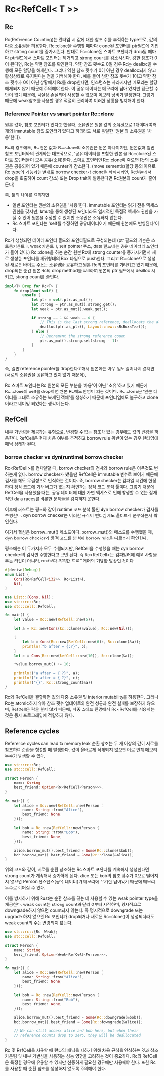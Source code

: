 # Rc<RefCell< T >>

## Rc

Rc(Reference Counting)는 런타임 시 값에 대한 참조 수를 추적하는 type으로,
값의 다중 소유권을 허용한다.
Rc::clone을 수행할 때마다 clone된 포인터를 ptr필드에 기입하고 strong count를 증가시킨다.
반대로 Rc::clone된 스마트 포인터가 drop될 때마다 ptr필드에서 스마트 포인터는 제거되고
strong count를 감소시킨다. 강한 참조가 0이 된다면, Rc는 약한 참조를 확인한다.
약한 참조 횟수도 0일 경우 Rc는 dealloc을 수행해 모든 할당을 해제한다.
그러나 약한 참조 횟수가 0이 아닌 경우 dealloc되지 않고 활성상태로 유지된다는 점을 기억해야 한다.
예를 들어 강한 참조 횟수가 1이고 약한 참조 횟수가 0이 아닌 상황에서 Rc를 drop한다면,
인스턴스는 사라지지만 메모리는 할당해제되지 않기 때문에 주의해야 한다.
이 공유 데이터는 메모리에 남아 있지만 접근할 수단이 없기 때문에, 사실상 손실되어 사용할 수 없으며
메모리 낭비가 발생한다. 그렇기 때문에 weak참조를 사용할 경우 적절히 관리하여 이러한 상황을 방지해야 한다.

### Reference Pointer vs smart pointer Rc::clone
원본 값과, 참조 포인터가 있다고 했을때, 소유권은
원본 값의 소유권으로 1개이다(여러 개의 immutable 참조 포인터가 있다고 하더라도
서로 동일한 '원본'의 소유권을 '차용'한다).

Rc의 경우에도, Rc 원본 값과 Rc::clone의 소유권은 원본 하나이지만,
원본값과 일반 참조 포인터와의 관계와는 대조적으로,
'공유 데이터를 포함한 원본'을 Rc::clone된 스마트 포인터들이 모두 공유(소유)한다.
스마트 포인터인 Rc::clone이 죽으면 Rc의 소유권은 공유되어 있기 때문에 counter가 감소한다.
(move sementic(할당 등의 이유로 Rc type의 기능과는 별개로 borrow checker가 clone을 삭제시키면,
Rc원본에서 drop을 호출하여 count 감소) 또는 Drop trait이 발동한다면 Rc원본의 count가 줄어든다)

즉, 둘의 차이를 요약하면
- 일반 포인터는 원본의 소유권을 '차용'한다. immutable 포인터는 읽기 전용 액세스 권한을 갖지만,
&mut을 통해 생성된 포인터라도 일시적인 독점적 엑세스 권한을 가질 수 있어 원본을 수정할 수 있지만
소유권은 소유하지 않는다.
- Rc 스마트 포인터는 'self를 수정하면 공유데이터이기 때문에 원본에도 반영된다'이다.

Rc가 생성되면 데이터 포인터 필드와 포인터필드로 구성되는데
(ptr 필드의 기본은 스트롱카운트 1, weak 카운트 1, self pointer 주소, data 필드에는 공유 데이터의 포인터가 들어 있다.)
Rc::clone을 하는 순간 원본 Rc에 strong counter를 증가시키면서 새로 생성한 포인터를 재귀형태의 Box 타입으로 push한다.
그리고 Rc::clone으로 생성된 새로운 바이트 주소는 소유권을 공유하고 원본 Rc의 포인터를 가리키고 있기 때문에,
drop되는 순간 원본 Rc의 drop method를 call하여 원본의 ptr 필드에서 dealloc 시키고, strong count를 줄인다.

```rust
impl<T> Drop for Rc<T> {
    fn drop(&mut self) {
        unsafe {
            let ptr = self.ptr.as_mut();
            let strong = ptr.as_mut().strong.get();
            let weak = ptr.as_mut().weak.get();

            if strong == 1 && weak == 0 {
                // This is the last strong reference, deallocate the allocation
                dealloc(ptr.as_ptr(), Layout::new::<RcBox<T>>());
            } else {
                // Decrement the strong reference count
                ptr.as_mut().strong.set(strong - 1);
            }
        }
    }
}
```
즉, 일반 reference pointer를 drop한다고해서 원본에는 아무 일도 일어나지 않지만(서로의 소유권을 공유하고 있지 않기 때문에),

Rc 스마트 포인터는 Rc 원본의 모든 부분을 '차용'이 아닌 '소유'하고 있기 때문에
Rc::clone의 self를 drop하면 원본 Rc에도 반영이 되는 것이다.
Rc::clone은 '원본 데이터를 그대로 소유하는 복제된 객체'를 생성하기 때문에
포인터임에도 불구하고 clone이라고 네이밍 되었다는 생각이 든다.


## RefCell
내부 가변성을 제공하는 유형으로, 변경할 수 없는 참조가 있는 경우에도
값의 변경을 허용한다. RefCell은 현재 차용 여부를 추적하고 borrow rule 위반이 있는 경우
런타임에 패닉 상태가 된다.

### borrow checker vs dyn(runtime) borrow checker
Rc<RefCell<T>>를 컴파일할 때, borrow checker의 검사와 borrow rule은 아무것도 변하는게 없다.
borrow checker가 봤을땐 RefCell은 immutable 변수로 보이기 때문에 검사를 해도
무결성으로 인식하는 것이다. 즉, borrow checker는 컴파일 시간에 한정하여 정적 코드에 기타 버그가
없는지 확인하는 정적 코드 분석 툴이다. 그렇기 때문에 RefCell을 사용했을 때는, 공유 데이터에 대한
가변 엑세스로 인해 발생할 수 있는 잠재적인 data races를 비롯한 문제들을 감지하지 못한다.

이후에 러스트는 평소와 같이 runtime 코드 분석 툴인 dyn borrow checker가 검사를 수행한다.
dyn borrow checker는 이러한 규칙이 런타임에도 올바르게 준수되는지 확인한다.

여기서 핵심은 borrow_mut() 메소드이다. borrow_mut()의 메소드를 수행했을 때,
dyn borrow checker가 동적 코드를 분석해 borrow rule을 따르는지 확인한다.

평소에는 이 두가지가 모두 수행되지만, RefCell을 수행했을 때는 dyn borrow checker의 검사만
수행한다고 보면 된다. 즉 Rc<RefCell<T>>는 컴파일러에 예외 사항을 주는 타입이 아니라,
rust보다 똑똑한 프로그래머의 기발한 발상인 것이다.

```rust
#[derive(Debug)]
enum List {
    Cons(Rc<RefCell<i32>>, Rc<List>),
    Nil,
}

use List::{Cons, Nil};
use std::rc::Rc;
use std::cell::RefCell;

fn main() {
    let value = Rc::new(RefCell::new(5));

    let a = Rc::new(Cons(Rc::clone(&value), Rc::new(Nil)));

    {
        let b = Cons(Rc::new(RefCell::new(6)), Rc::clone(&a));
        println!("b after = {:?}", b);
    }
    let c = Cons(Rc::new(RefCell::new(10)), Rc::clone(&a));

    *value.borrow_mut() += 10;

    println!("a after = {:?}", a);
    println!("c after = {:?}", c);
    println!("{}", Rc::strong_count(&a))
}
```

Rc와 RefCell을 결합하면 값의 다중 소유권 및 interior mutability를 허용한다.
그러나 Rc는 atomic하지 않아 참조 횟수 업데이트의 완전 성공과 완전 실패를 보장하지 않으며,
RefCell은 락을 걸지 않기 때문에, 다중 스레드 환경에서 Rc<RefCell<T>를 사용하는 것은
동시 프로그래밍에 적합하지 않다.

## Reference cycles

Reference cycles can lead to memory leak
순환 참조는 두 개 이상의 값이 서로를 참조하여 순환을 형성할 때 발생한다.
값이 올바르게 삭제되지 않으면 이로 인해 메모리 누수가 발생할 수 있다.

```rust
use std::rc::Rc;
use std::cell::RefCell;

struct Person {
    name: String,
    best_friend: Option<Rc<RefCell<Person>>>,
}

fn main() {
    let alice = Rc::new(RefCell::new(Person {
        name: String::from("Alice"),
        best_friend: None,
    }));

    let bob = Rc::new(RefCell::new(Person {
        name: String::from("Bob"),
        best_friend: None,
    }));

    alice.borrow_mut().best_friend = Some(Rc::clone(&bob));
    bob.borrow_mut().best_friend = Some(Rc::clone(&alice));
}
```
위의 코드와 같이, 서로를 순환 참조하는 Rc 스마트 포인터를 계속해서 생성한다면
strong count가 계속해서 증가하게 된다. alice 또는 bob의 참조 횟수가 0으로 떨어지지 않으면
Person 인스턴스(공유 데이터)가 메모리에 무기한 남아있기 때문에
메모리 누수로 이어질 수 있다.

이를 방지하기 위해 Rust는 순환 참조를 끊는 데 사용할 수 있는 weak pointer type을 제공한다.
weak count는 strong count와 달리 0부터 시작하며, 명시적으로 downgrade하지 않으면 count되지 않는다.
즉 명시적으로 downgrade 또는 upgrade 하지 않으면 Rc 포인터가 drop되거나 새로운 Rc::clone()이 생성되더라도
weak count의 수는 변경되지 않는다.
```rust
use std::rc::{Rc, Weak};
use std::cell::RefCell;

struct Person {
    name: String,
    best_friend: Option<Weak<RefCell<Person>>>,
}

fn main() {
    let alice = Rc::new(RefCell::new(Person {
        name: String::from("Alice"),
        best_friend: None,
    }));

    let bob = Rc::new(RefCell::new(Person {
        name: String::from("Bob"),
        best_friend: None,
    }));

    alice.borrow_mut().best_friend = Some(Rc::downgrade(&bob));
    bob.borrow_mut().best_friend = Some(Rc::downgrade(&alice));

    // We can still access alice and bob here, but when their
    // reference counts drop to zero, they will be deallocated
}
```


Rc 및 RefCell을 사용할 때 런타임 패닉을 피하기 위해 차용 규칙을 인식하는 것과
참조 카운팅 및 내부 가변성을 사용하는 성능 영향을 고려하는 것이 중요하다.
Rc와 RefCell은 특정한 경우에 유용할 수 있지만 신중하게 필요한 경우에만 사용해야 한다.
또한 Rc를 사용할 때 순환 참조를 생성하지 않도록 주의해야 한다.